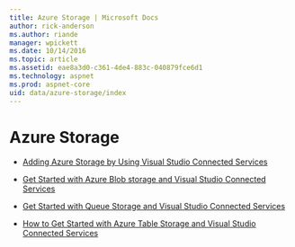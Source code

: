 ```yaml
---
title: Azure Storage | Microsoft Docs
author: rick-anderson
ms.author: riande
manager: wpickett
ms.date: 10/14/2016
ms.topic: article
ms.assetid: eae8a3d0-c361-4de4-883c-040879fce6d1
ms.technology: aspnet
ms.prod: aspnet-core
uid: data/azure-storage/index
---
```

# Azure Storage

* [Adding Azure Storage by Using Visual Studio Connected Services](https://azure.microsoft.com/documentation/articles/vs-azure-tools-connected-services-storage)

* [Get Started with Azure Blob storage and Visual Studio Connected Services](https://azure.microsoft.com/documentation/articles/vs-storage-aspnet5-getting-started-blobs)

* [Get Started with Queue Storage and Visual Studio Connected Services](https://azure.microsoft.com/documentation/articles/vs-storage-aspnet5-getting-started-queues)

* [How to Get Started with Azure Table Storage and Visual Studio Connected Services](https://azure.microsoft.com/documentation/articles/vs-storage-aspnet5-getting-started-tables)
